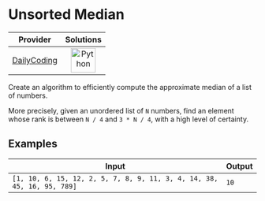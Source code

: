 # Unsorted Median

<!-- INFO TABLE BEGIN -->

| Provider                                              | Solutions                                                                                                                                        |
| :---------------------------------------------------: | :----------------------------------------------------------------------------------------------------------------------------------------------: |
| [DailyCoding](../../../docs/providers/DailyCoding.md) | [<img src="https://res.cloudinary.com/rascaltwo/image/upload/v1631924087/python_xzdlti.svg" alt="Python" title="Python" width="50" />](solve.py) |

<!-- INFO TABLE END -->

Create an algorithm to efficiently compute the approximate median of a list of numbers.

More precisely, given an unordered list of `N` numbers, find an element whose rank is between `N / 4` and `3 * N / 4`, with a high level of certainty.

## Examples

| Input                                                                  | Output |
| ---------------------------------------------------------------------- | ------ |
| `[1, 10, 6, 15, 12, 2, 5, 7, 8, 9, 11, 3, 4, 14, 38, 45, 16, 95, 789]` | `10`   |
